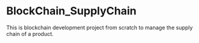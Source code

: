 # BlockChain_SupplyChain
This is blockchain development project from scratch to manage the supply chain of a product.
